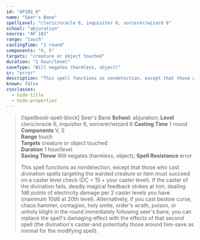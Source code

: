 ```yaml
---
id: "AP102_0"
name: "Seer's Bane"
spellLevel: "cleric/oracle 6, inquisitor 6, sorcerer/wizard 6"
school: "abjuration"
source: "AP 102"
range: "touch"
castingTime: "1 round"
components: "V, S"
targets: "creature or object touched"
duration: "1 hour/level"
saveType: "Will negates (harmless, object)"
sr: "error"
description: "This spell functions as nondetection, except that those who cast divination spells targeting the warded creature or item must succeed on a caster level check (DC = 15 + your caster level). If the caster of the divination fails, deadly magical feedback strikes at him, dealing 1d6 points of electricity damage per 2 caster levels you have (maximum 10d6 at 20th level).  Alternatively, if you cast bestow curse, chaos hammer, contagion, holy smite, order's wrath, poison, or unholy blight in the round immediately following seer's bane, you can replace the spell's damaging effect with the effects of that second spell (the divination's caster-and potentially those around him-save as normal for the modifying spell)."
known: false
cssclasses:
  - hide-title
  - hide-properties
---
```


> [!spellbook-spell-block] Seer's Bane
> **School:** abjuration; **Level** cleric/oracle 6, inquisitor 6, sorcerer/wizard 6
> **Casting Time** 1 round  
> **Components** V, S  
> **Range** touch  
> **Targets** creature or object touched  
> **Duration** 1 hour/level  
> **Saving Throw** Will negates (harmless, object); **Spell Resistance** error
> 
> This spell functions as nondetection, except that those who cast divination spells targeting the warded creature or item must succeed on a caster level check (DC = 15 + your caster level). If the caster of the divination fails, deadly magical feedback strikes at him, dealing 1d6 points of electricity damage per 2 caster levels you have (maximum 10d6 at 20th level).  Alternatively, if you cast bestow curse, chaos hammer, contagion, holy smite, order's wrath, poison, or unholy blight in the round immediately following seer's bane, you can replace the spell's damaging effect with the effects of that second spell (the divination's caster-and potentially those around him-save as normal for the modifying spell).